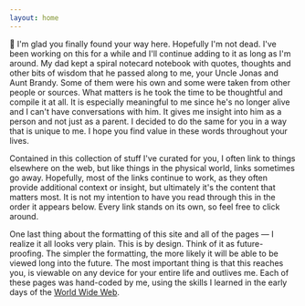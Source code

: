 ```yaml
---
layout: home
---
```

👋 I'm glad you finally found your way here. Hopefully I'm not dead. I've been working on this for a while and I'll continue adding to it as long as I'm around. My dad kept a spiral notecard notebook with quotes, thoughts and other bits of wisdom that he passed along to me, your Uncle Jonas and Aunt Brandy. Some of them were his own and some were taken from other people or sources. What matters is he took the time to be thoughtful and compile it at all. It is especially meaningful to me since he's no longer alive and I can't have conversations with him. It gives me insight into him as a person and not just as a parent. I decided to do the same for you in a way that is unique to me. I hope you find value in these words throughout your lives.

Contained in this collection of stuff I've curated for you, I often link to things elsewhere on the web, but like things in the physical world, links sometimes go away. Hopefully, most of the links continue to work, as they often provide additional context or insight, but ultimately it's the content that matters most. It is not my intention to have you read through this in the order it appears below. Every link stands on its own, so feel free to click around.

One last thing about the formatting of this site and all of the pages — I realize it all looks very plain. This is by design. Think of it as future-proofing. The simpler the formatting, the more likely it will be able to be viewed long into the future. The most important thing is that this reaches you, is viewable on any device for your entire life and outlives me. Each of these pages was hand-coded by me, using the skills I learned in the early days of the [World Wide Web](https://en.wikipedia.org/wiki/World_Wide_Web).